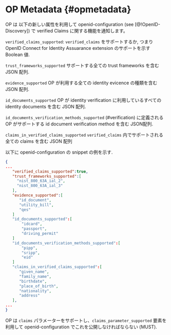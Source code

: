 # OP Metadata {#opmetadata}

<!-- The OP advertises its capabilities with respect to verified Claims in its openid-configuration (see [@!OpenID-Discovery]) using the following new elements: -->
OP は 以下の新しい属性を利用して openid-configuration (see [@!OpenID-Discovery]) で verified Claims に関する機能を通知します。

<!-- `verified_claims_supported`: Boolean value indicating support for `verified_claims`, i.e. the OpenID Connect for Identity Assurance extension. --> 
`verified_claims_supported`: `verified_claims` をサポートするか, つまり OpenID Connect for Identity Assuarance extension のサポートを示す Boolean 値.

<!-- `trust_frameworks_supported` This is a JSON array containing all supported trust frameworks. -->
`trust_frameworks_supported` サポートする全ての trust frameworks を含む JSON 配列.

<!-- `evidence_supported` This JSON array contains all types of identity evidence the OP uses. -->
`evidence_supported` OP が利用する全ての identity evicence の種類を含む JSON 配列.

<!-- `id_documents_supported` This JSON array contains all identity documents utilized by the OP for identity verification. -->
`id_documents_supported` OP が identity verification に利用しているすべての identity documents を含む JSON 配列.

<!-- `id_documents_verification_methods_supported` This element is a JSON array containing the id document verification methods a OP supports as defined in (#verification). --> 
`id_documents_verification_methods_supported` (#verification) に定義される OP がサポートする id document verification method を含む JSON配列.

<!-- `claims_in_verified_claims_supported` This JSON array contains all claims supported within `verified_claims`. -->
`claims_in_verified_claims_supported` `verified_claims` 内でサポートされる全ての claims を含む JSON 配列

<!-- This is an example openid-configuration snippet: -->
以下に openid-configuration の snippet の例を示す.

```json
{  
...
   "verified_claims_supported":true,
   "trust_frameworks_supported":[
     "nist_800_63A_ial_2",
     "nist_800_63A_ial_3"
   ],
   "evidence_supported":[
      "id_document",
      "utility_bill",
      "qes"
   ]
   "id_documents_supported":[  
       "idcard",
       "passport",
       "driving_permit"
   ]
   "id_documents_verification_methods_supported":[  
       "pipp",
       "sripp",
       "eid"
   ]
   "claims_in_verified_claims_supported":[  
      "given_name",
      "family_name",
      "birthdate",
      "place_of_birth",
      "nationality",
      "address"
   ],
...
}
```

<!-- The OP MUST support the `claims` parameter and needs to publish this in its openid-configuration using the `claims_parameter_supported` element. -->
OP は `claims` パラメーターをサポートし、`claims_parameter_supported` 要素を利用して openid-configuration でこれを公開しなければならない (MUST).

